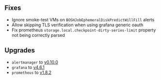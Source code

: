 ## Fixes

* Ignore smoke-test VMs on `BOSHJobEphemeralDiskPredictWillFill` alerts
* Allow skipping TLS verification when using grafana generic oauth
* Fix prometheus `storage.local.checkpoint-dirty-series-limit` property not being correctly parsed

## Upgrades

* `alertmanager` to [v0.10.0](https://github.com/prometheus/alertmanager/releases/tag/v0.10.0)
* `grafana` to [v4.6.1](https://github.com/grafana/grafana/releases/tag/v4.6.1)
* `prometheus` to [v1.8.2](https://github.com/prometheus/prometheus/releases/tag/v1.8.2)
